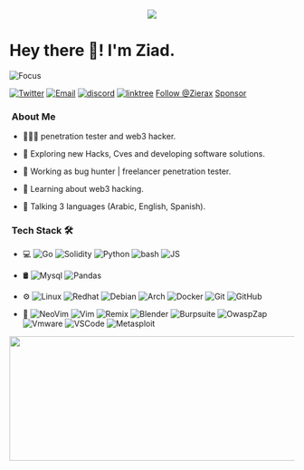 ###

<div style="text-align: center;">
  <img src="https://github-profile-trophy.vercel.app/?username=Zierax&title=Stars,Followers,Commits,Repositories,MultipleLang,PullRequest&theme=dark">
</div>

###


<h1>Hey there 👋! I'm Ziad.</h1>


![Focus](https://img.shields.io/badge/Focus-hacking-brightgreen)

<a href="https://twitter.com/Zierax_x" target="_blank"><img src="https://img.shields.io/badge/-Twitter-333333?style=flat&logo=x" alt="Twitter"></a>
<a href="mailto:zs.01117875692@gmail.com" target="_blank"><img src="https://img.shields.io/badge/-Email-333333?style=flat&logo=gmail" alt="Email"></a>
<a href="https://linkedin.com/in/z14d" target="_blank"><img src="https://img.shields.io/badge/-discord-333333?style=flat&logo=linkedin" alt="discord"></a>
<a href="https://linktr.ee/Zierax" target="_blank"><img src="https://img.shields.io/badge/-linktree-333333?style=flat&logo=linktree" alt="linktree"></a>
<a class="github-button" href="https://github.com/Zierax" data-color-scheme="no-preference: dark; light: dark; dark: dark;" data-size="large" aria-label="Follow @Zierax on GitHub">Follow @Zierax</a>
<a class="github-button" href="https://github.com/sponsors/Zierax" data-color-scheme="no-preference: dark; light: dark; dark: dark;" data-icon="octicon-heart" data-size="large" aria-label="Sponsor @Zierax on GitHub">Sponsor</a>


<h3>  &nbsp;About Me  </h3>

- 👨🏻‍💻 penetration tester and web3 hacker.

- 🤔 Exploring new Hacks, Cves and developing software solutions.
  
- 💼 Working as bug hunter | freelancer penetration tester.
  
- 🌱 Learning about web3 hacking.
  
- 💬 Talking 3 languages (Arabic, English, Spanish).


<h3>  &nbsp;Tech Stack 🛠 </h3>

- 💻
  ![Go](https://img.shields.io/badge/-Go-333333?style=flat&logo=go)
  ![Solidity](https://img.shields.io/badge/-Solidity-333333?style=flat&logo=Solidity)
  ![Python](https://img.shields.io/badge/-Python-333333?style=flat&logo=python)
  ![bash](https://img.shields.io/badge/-bash-333333?style=flat&logo=shell)
  ![JS](https://img.shields.io/badge/-javascript-333333?style=flat&logo=javascript)
  
- 🛢
  ![Mysql](https://img.shields.io/badge/-mysql-333333?style=flat&logo=mysql&logoColor=316192)
  ![Pandas](https://img.shields.io/badge/-pandas-333333?style=flat&logo=pandas&logoColor=316192)
  
- ⚙️
  ![Linux](https://img.shields.io/badge/-Linux-333333?style=flat&logo=linux)
  ![Redhat](https://img.shields.io/badge/-redhat-333333?style=flat&logo=redhat)
  ![Debian](https://img.shields.io/badge/-debian-333333?style=flat&logo=debian)
  ![Arch](https://img.shields.io/badge/-arch-333333?style=flat&logo=archlinux)
  ![Docker](https://img.shields.io/badge/-Dcoker-333333?style=flat&logo=docker)
  ![Git](https://img.shields.io/badge/-Git-333333?style=flat&logo=git)
  ![GitHub](https://img.shields.io/badge/-GitHub-333333?style=flat&logo=github)
  
- 🔧
  ![NeoVim](https://img.shields.io/badge/-NeoVim-333333?style=flat&logo=neovim)
  ![Vim](https://img.shields.io/badge/-Vim-333333?style=flat&logo=vim)
  ![Remix](https://img.shields.io/badge/-Remix-333333?style=flat&logo=remix)
  ![Blender](https://img.shields.io/badge/-Blender-333333?style=flat&logo=blender)
  ![Burpsuite](https://img.shields.io/badge/-Burpsuite-333333?style=flat&logo=burpsuite)
  ![OwaspZap](https://img.shields.io/badge/-OwaspZap-333333?style=flat&logo=zap)
  ![Vmware](https://img.shields.io/badge/-VMware-333333?style=flat&logo=vmware)
  ![VSCode](https://img.shields.io/badge/-VSCode-333333?style=flat&logo=visualstudiocode&logoColor=277dff)
  ![Metasploit](https://img.shields.io/badge/-metasploit-333333?style=flat&logo=metasploit)
  
  

<p align="center">
  <img width="800" height="220" src="https://streak-stats.demolab.com?user=Zierax&theme=dracula&hide_border=true&border_radius=5&card_width=800">
</p>


